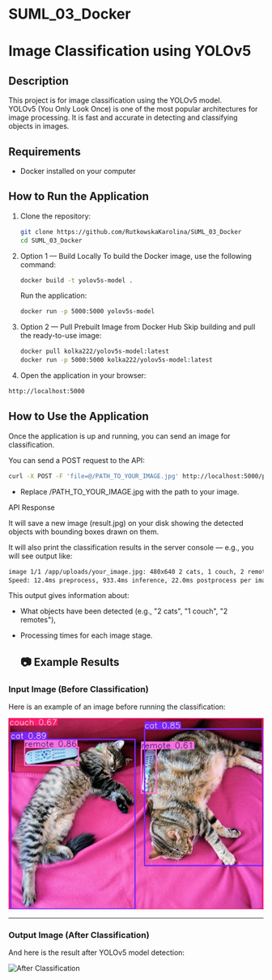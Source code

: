 # SUML_03_Docker
# Image Classification using YOLOv5

## Description
This project is for image classification using the YOLOv5 model.  
YOLOv5 (You Only Look Once) is one of the most popular architectures for image processing. It is fast and accurate in detecting and classifying objects in images.

## Requirements
- Docker installed on your computer

## How to Run the Application

1. Clone the repository:
   ```bash
   git clone https://github.com/RutkowskaKarolina/SUML_03_Docker
   cd SUML_03_Docker

2. Option 1 — Build Locally
   To build the Docker image, use the following command:

   ```bash
   docker build -t yolov5s-model .
    ```
   Run the application:
   ```bash
   docker run -p 5000:5000 yolov5s-model

2. Option 2 — Pull Prebuilt Image from Docker Hub
   Skip building and pull the ready-to-use image:
    ```bash
    docker pull kolka222/yolov5s-model:latest
    docker run -p 5000:5000 kolka222/yolov5s-model:latest

3. Open the application in your browser:

  ```bash
http://localhost:5000
```

## How to Use the Application
Once the application is up and running, you can send an image for classification.

You can send a POST request to the API:
```bash
curl -X POST -F 'file=@/PATH_TO_YOUR_IMAGE.jpg' http://localhost:5000/predict --output result.jpg
```
- Replace /PATH_TO_YOUR_IMAGE.jpg with the path to your image.

API Response

It will save a new image (result.jpg) on your disk showing the detected objects with bounding boxes drawn on them.

It will also print the classification results in the server console — e.g., you will see output like:

```bash
image 1/1 /app/uploads/your_image.jpg: 480x640 2 cats, 1 couch, 2 remotes, 933.4ms
Speed: 12.4ms preprocess, 933.4ms inference, 22.0ms postprocess per image at shape (1, 3, 480, 640)
```
This output gives information about:

- What objects have been detected (e.g., "2 cats", "1 couch", "2 remotes"),
- Processing times for each image stage.

  ## 📷 Example Results

### Input Image (Before Classification)
Here is an example of an image before running the classification:

![Before Classification](example/image_after_classification.jpg)

---

### Output Image (After Classification)
And here is the result after YOLOv5 model detection:

![After Classification](examples/image_after_classification.jpg)
